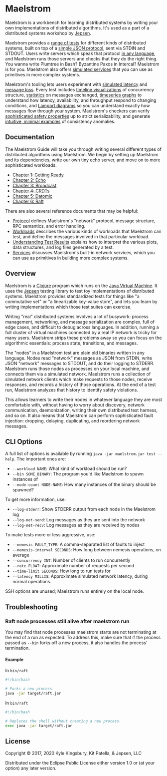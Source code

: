 # Maelstrom

Maelstrom is a workbench for learning distributed systems by writing your own
implementations of distributed algorithms. It's used as a part of a
distributed systems workshop by [Jepsen](https://jepsen.io/training).

Maelstrom provides a [range of tests](/doc/workloads.md) for different kinds of
distributed systems, built on top of a [simple JSON
protocol](/doc/protocol.md), sent via STDIN and STDOUT. Users write servers
which speak that protocol [in any language](/demo), and Maelstrom runs those
servers and checks that they do the right thing. You wanna write Plumtree in
Bash? Byzantine Paxos in Intercal? Maelstrom is for you. Maelstrom also offers
[simulated services](/doc/services.md) that you can use as primitives in more
complex systems.

Maelstrom's tooling lets users experiment with [simulated
latency](/doc/03-broadcast/02-performance.md) and [message
loss](/doc/04-crdts/01-g-set.md#a-simple-g-set). Every test includes [timeline
visualizations](/doc/05-datomic/not-concurrent.png) of concurrency structure,
[statistics](/doc/03-broadcast/02-performance.md#how-many-messages) on messages
exchanged, [timeseries graphs](/doc/06-raft/final.png) to understand how
latency, availability, and throughput respond to changing conditions, and
[Lamport diagrams](/doc/05-datomic/missing-value.png) so you can understand
exactly how messages flow through your system. Maelstrom's checkers can verify
[sophisticated safety properties](https://github.com/jepsen-io/elle) up to
strict serializability, and generate [intuitive, minimal
examples](/doc/05-datomic/g1-realtime.svg) of consistency anomalies.

## Documentation

The Maelstrom Guide will take you through writing several different types of
distributed algorithms using Maelstrom. We begin by setting up Maelstrom and
its dependencies, write our own tiny echo server, and move on to more
sophisticated workloads.

- [Chapter 1: Getting Ready](doc/01-getting-ready/index.md)
- [Chapter 2: Echo](doc/02-echo/index.md)
- [Chapter 3: Broadcast](doc/03-broadcast/index.md)
- [Chapter 4: CRDTs](doc/04-crdts/index.md)
- [Chapter 5: Datomic](doc/05-datomic/index.md)
- [Chapter 6: Raft](doc/06-raft/index.md)

There are also several reference documents that may be helpful:

- [Protocol](doc/protocol.md) defines Maelstrom's "network" protocol, message
  structure, RPC semantics, and error handling.
- [Workloads](doc/workloads.md) describes the various kinds of workloads that
  Maelstrom can test, and define the messages involved in that particular
  workload.
- [Understanding Test Results](doc/results.md) explains how to interpret the
  various plots, data structures, and log files generated by a test.
- [Services](doc/services.md) discusses Maelstrom's built-in network services,
  which you can use as primitives in building more complex systems.


## Overview

Maelstrom is a [Clojure](https://clojure.org/) program which runs on the [Java
Virtual Machine](https://en.wikipedia.org/wiki/Java_virtual_machine). It uses
the [Jepsen](https://github.com/jepsen-io/jepsen) testing library to test toy
implementations of distributed systems. Maelstrom provides standardized tests
for things like "a commutative set" or "a linearizable key-value store", and
lets you learn by writing implementations which those test suites can
exercise.

Writing "real" distributed systems involves a lot of busywork: process
management, networking, and message serialization are complex, full of edge
cases, and difficult to debug across languages. In addition, running a full
cluster of virtual machines connected by a real IP network is tricky for many
users. Maelstrom strips these problems away so you can focus on the algorithmic
essentials: process state, transitions, and messages.

The "nodes" in a Maelstrom test are plain old binaries written in any language.
Nodes read "network" messages as JSON from STDIN, write JSON "network" messages
to STDOUT, and do their logging to STDERR. Maelstrom runs those nodes as
processes on your local machine, and connects them via a simulated network.
Maelstrom runs a collection of simulated network clients which make requests to
those nodes, receive responses, and records a history of those operations. At
the end of a test run, Maelstrom analyzes that history to identify safety
violations.

This allows learners to write their nodes in whatever language they are most
comfortable with, without having to worry about discovery, network
communication, daemonization, writing their own distributed test harness, and
so on. It also means that Maelstrom can perform sophisticated fault injection:
dropping, delaying, duplicating, and reordering network messages.

## CLI Options

A full list of options is available by running `java -jar maelstrom.jar test
--help`. The important ones are:

- `--workload NAME`: What kind of workload should be run?
- `--bin SOME_BINARY`: The program you'd like Maelstrom to spawn instances of
- `--node-count NODE-NAME`: How many instances of the binary should be spawned?

To get more information, use:

- `--log-stderr`: Show STDERR output from each node in the Maelstrom log
- `--log-net-send`: Log messages as they are sent into the network
- `--log-net-recv`: Log messages as they are received by nodes

To make tests more or less aggressive, use:

- `--nemesis FAULT_TYPE`: A comma-separated list of faults to inject
- `--nemesis-interval SECONDS`: How long between nemesis operations, on average
- `--concurrency INT`: Number of clients to run concurrently
- `--rate FLOAT`: Approximate number of requests per second
- `--time-limit SECONDS`: How long to run tests for
- `--latency MILLIS`: Approximate simulated network latency, during normal
  operations.

SSH options are unused; Maelstrom runs entirely on the local node.

## Troubleshooting

### Raft node processes still alive after maelstrom run

You may find that node processes maelstrom starts are not terminating at the end of a run as expected. To address this, make sure that if the process passed as `--bin` forks off a new process, it also handles the process' termination.

#### Example

In `bin/raft`
```sh
#!/bin/bash

# Forks a new process.
java -jar target/raft.jar
```

In `bin/raft`
```sh
#!/bin/bash

# Replaces the shell without creating a new process.
exec java -jar target/raft.jar
```

## License

Copyright © 2017, 2020 Kyle Kingsbury, Kit Patella, & Jepsen, LLC

Distributed under the Eclipse Public License either version 1.0 or (at
your option) any later version.
